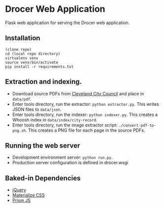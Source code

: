 # Drocer Web Application

Flask web application for serving the Drocer web application.

## Installation
```
(clone repo)
cd (local repo directory)
virtualenv venv
source venv/bin/activate
pip install -r requirements.txt

```

## Extraction and indexing.

 - Download source PDFs from [Cleveland City Council](http://www.clevelandcitycouncil.org/legislation-laws/the-city-record) and place in `data/pdf`.
 - Enter tools directory, run the extractor: `python extractor.py`.  This writes JSON files to `data/json`.
 - Enter tools directory, run the indexer: `python indexer.py`.  This creates a Whoosh index in `data/index/city-record`.
 - Enter tools directory, run the image extractor script: `./convert-pdf-to-png.sh`.  This creates a PNG file for each page in the source PDFs.

## Running the web server

 - Development environment server: `python run.py`.
 - Production server configuration is defined in drocer.wsgi

## Baked-in Dependencies
 - [jQuery](https://jquery.com/)
 - [Materialize CSS](http://materializecss.com/)
 - [Prism JS](http://prismjs.com/)
